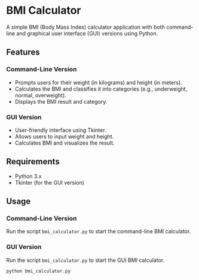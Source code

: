# BMI Calculator

A simple BMI (Body Mass Index) calculator application with both command-line and graphical user interface (GUI) versions using Python.

## Features

### Command-Line Version
- Prompts users for their weight (in kilograms) and height (in meters).
- Calculates the BMI and classifies it into categories (e.g., underweight, normal, overweight).
- Displays the BMI result and category.

### GUI Version
- User-friendly interface using Tkinter.
- Allows users to input weight and height.
- Calculates BMI and visualizes the result.

## Requirements
- Python 3.x
- Tkinter (for the GUI version)

## Usage

### Command-Line Version
Run the script `bmi_calculator.py` to start the command-line BMI calculator.

### GUI Version
Run the script `bmi_calculator.py` to start the GUI BMI calculator.

```sh
python bmi_calculator.py
